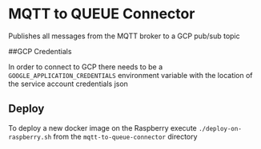 # MQTT to QUEUE Connector

Publishes all messages from the MQTT broker to a GCP pub/sub topic

##GCP Credentials

In order to connect to GCP there needs to be a `GOOGLE_APPLICATION_CREDENTIALS` environment variable with the location of the service account credentials json

## Deploy

To deploy a new docker image on the Raspberry execute `./deploy-on-raspberry.sh` from the `mqtt-to-queue-connector` directory